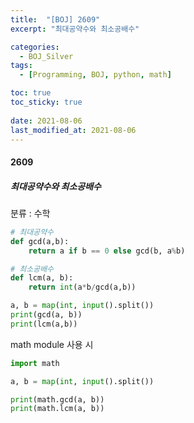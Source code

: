 ```yaml
---
title:  "[BOJ] 2609"
excerpt: "최대공약수와 최소공배수"

categories:
  - BOJ_Silver
tags:
  - [Programming, BOJ, python, math]

toc: true
toc_sticky: true
 
date: 2021-08-06
last_modified_at: 2021-08-06
---
```


#### 2609
##### 최대공약수와 최소공배수
분류 : 수학

```python
# 최대공약수
def gcd(a,b):
    return a if b == 0 else gcd(b, a%b)

# 최소공배수
def lcm(a, b):
    return int(a*b/gcd(a,b))

a, b = map(int, input().split())
print(gcd(a, b))
print(lcm(a,b))
```

math module 사용 시
```python
import math

a, b = map(int, input().split())

print(math.gcd(a, b))
print(math.lcm(a, b))
```